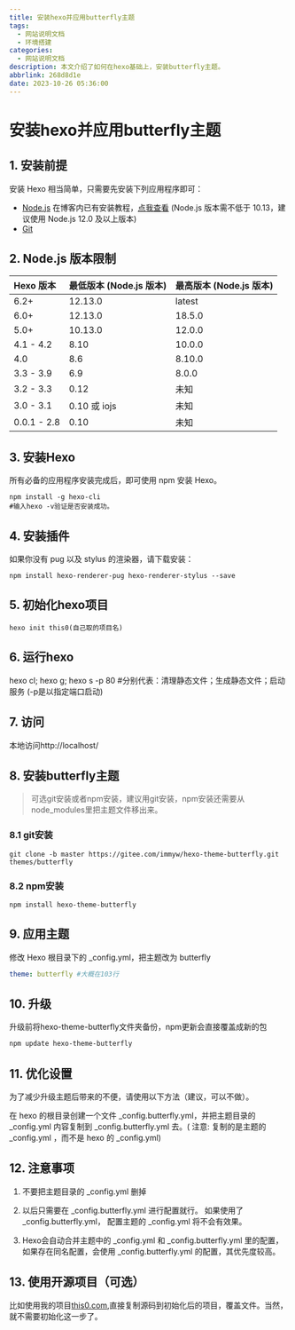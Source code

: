 ```yaml
---
title: 安装hexo并应用butterfly主题
tags:
  - 网站说明文档
  - 环境搭建
categories:
  - 网站说明文档
description: 本文介绍了如何在hexo基础上，安装butterfly主题。
abbrlink: 268d8d1e
date: 2023-10-26 05:36:00
---
```

# 安装hexo并应用butterfly主题

## 1. 安装前提

安装 Hexo 相当简单，只需要先安装下列应用程序即可：

- [Node.js](http://nodejs.org/) 在博客内已有安装教程，[点我查看](http://this0.com/post/2023825a.html) (Node.js 版本需不低于 10.13，建议使用 Node.js 12.0 及以上版本)
- [Git](http://git-scm.com/)

## 2. Node.js 版本限制

| Hexo 版本   | 最低版本 (Node.js 版本) | 最高版本 (Node.js 版本) |
| :---------- | :---------------------- | :---------------------- |
| 6.2+        | 12.13.0                 | latest                  |
| 6.0+        | 12.13.0                 | 18.5.0                  |
| 5.0+        | 10.13.0                 | 12.0.0                  |
| 4.1 - 4.2   | 8.10                    | 10.0.0                  |
| 4.0         | 8.6                     | 8.10.0                  |
| 3.3 - 3.9   | 6.9                     | 8.0.0                   |
| 3.2 - 3.3   | 0.12                    | 未知                    |
| 3.0 - 3.1   | 0.10 或 iojs            | 未知                    |
| 0.0.1 - 2.8 | 0.10                    | 未知                    |

## 3. 安装Hexo

所有必备的应用程序安装完成后，即可使用 npm 安装 Hexo。

```
npm install -g hexo-cli
#输入hexo -v验证是否安装成功。
```

## 4. 安装插件

如果你没有 pug 以及 stylus 的渲染器，请下载安装：

```
npm install hexo-renderer-pug hexo-renderer-stylus --save
```

## 5. 初始化hexo项目

```
hexo init this0(自己取的项目名)
```

## 6. 运行hexo

hexo cl; hexo g; hexo s -p 80
#分别代表：清理静态文件；生成静态文件；启动服务 (-p是以指定端口启动)

## 7. 访问

本地访问http://localhost/

## 8. 安装butterfly主题

> 可选git安装或者npm安装，建议用git安装，npm安装还需要从node_modules里把主题文件移出来。

### 8.1 git安装

```
git clone -b master https://gitee.com/immyw/hexo-theme-butterfly.git themes/butterfly
```

### 8.2 npm安装

```
npm install hexo-theme-butterfly
```

## 9. 应用主题

修改 Hexo 根目录下的 _config.yml，把主题改为 butterfly

```yml
theme: butterfly #大概在103行
```

## 10. 升级

升级前将hexo-theme-butterfly文件夹备份，npm更新会直接覆盖成新的包

```bash
npm update hexo-theme-butterfly
```

## 11. 优化设置

为了减少升级主题后带来的不便，请使用以下方法（建议，可以不做）。

在 hexo 的根目录创建一个文件 _config.butterfly.yml，并把主题目录的 _config.yml 内容复制到 _config.butterfly.yml 去。( 注意: 复制的是主题的 _config.yml ，而不是 hexo 的 _config.yml)

## 12. 注意事项

1. 不要把主题目录的 _config.yml 删掉

2. 以后只需要在 _config.butterfly.yml 进行配置就行。
   如果使用了 _config.butterfly.yml， 配置主题的 _config.yml 将不会有效果。

3. Hexo会自动合并主题中的 _config.yml 和 _config.butterfly.yml 里的配置，如果存在同名配置，会使用 _config.butterfly.yml 的配置，其优先度较高。

## 13. 使用开源项目（可选）

比如使用我的项目[this0.com](http://www.this0.com),直接复制源码到初始化后的项目，覆盖文件。当然，就不需要初始化这一步了。

